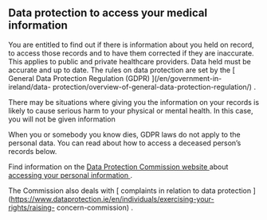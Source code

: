 ##  Data protection to access your medical information

You are entitled to find out if there is information about you held on record,
to access those records and to have them corrected if they are inaccurate.
This applies to public and private healthcare providers. Data held must be
accurate and up to date. The rules on data protection are set by the [ General
Data Protection Regulation (GDPR) ](/en/government-in-ireland/data-
protection/overview-of-general-data-protection-regulation/) .

There may be situations where giving you the information on your records is
likely to cause serious harm to your physical or mental health. In this case,
you will not be given information

When you or somebody you know dies, GDPR laws do not apply to the personal
data. You can read about how to access a deceased person’s records below.

Find information on the [ Data Protection Commission website
](https://www.dataprotection.ie/) about [ accessing your personal information
](https://www.dataprotection.ie/en/individuals) .

The Commission also deals with [ complaints in relation to data protection
](https://www.dataprotection.ie/en/individuals/exercising-your-rights/raising-
concern-commission) .
